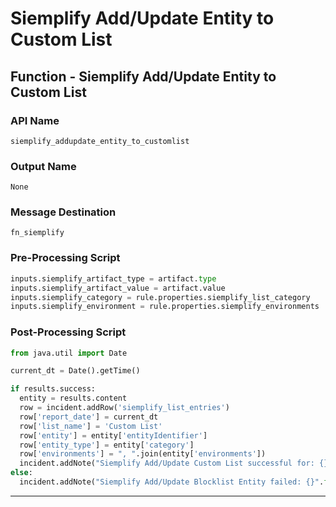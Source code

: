 <!--
    DO NOT MANUALLY EDIT THIS FILE
    THIS FILE IS AUTOMATICALLY GENERATED WITH resilient-sdk codegen
-->

# Siemplify Add/Update Entity to Custom List

## Function - Siemplify Add/Update Entity to Custom List

### API Name
`siemplify_addupdate_entity_to_customlist`

### Output Name
`None`

### Message Destination
`fn_siemplify`

### Pre-Processing Script
```python
inputs.siemplify_artifact_type = artifact.type
inputs.siemplify_artifact_value = artifact.value
inputs.siemplify_category = rule.properties.siemplify_list_category
inputs.siemplify_environment = rule.properties.siemplify_environments

```

### Post-Processing Script
```python
from java.util import Date

current_dt = Date().getTime()

if results.success:
  entity = results.content
  row = incident.addRow('siemplify_list_entries')
  row['report_date'] = current_dt
  row['list_name'] = 'Custom List'
  row['entity'] = entity['entityIdentifier']
  row['entity_type'] = entity['category']
  row['environments'] = ", ".join(entity['environments'])
  incident.addNote("Siemplify Add/Update Custom List successful for: {} ({})".format(artifact.value, artifact.type))
else:
  incident.addNote("Siemplify Add/Update Blocklist Entity failed: {}".format(results.reason))

```

---

